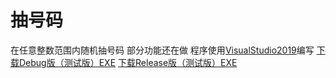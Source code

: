 # 抽号码
在任意整数范围内随机抽号码
部分功能还在做
程序使用[VisualStudio2019](https://visualstudio.microsoft.com/zh-hans/vs/)编写
[下载Debug版（测试版）EXE](https://github.com/MAX-XiaoKui/Draw-numbers/raw/master/%E6%8A%BD%E5%8F%B7%E7%A0%81/bin/Debug/%E6%8A%BD%E5%8F%B7%E7%A0%81.exe)
[下载Release版（测试版）EXE](https://github.com/MAX-XiaoKui/Draw-numbers/raw/master/%E6%8A%BD%E5%8F%B7%E7%A0%81/bin/Release/%E6%8A%BD%E5%8F%B7%E7%A0%81.exe)

